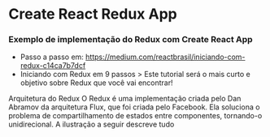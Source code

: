 # Create React Redux App
### Exemplo de implementação do Redux com Create React App
- Passo a passo em: https://medium.com/reactbrasil/iniciando-com-redux-c14ca7b7dcf
- Iniciando com Redux em 9 passos > Este tutorial será o mais curto e objetivo sobre Redux que você vai encontrar!

Arquitetura do Redux
O Redux é uma implementação criada pelo Dan Abramov da arquitetura Flux, que foi criada pelo Facebook. Ela soluciona o problema de compartilhamento de estados entre componentes, tornando-o unidirecional. A ilustração a seguir descreve tudo
